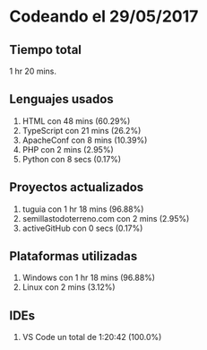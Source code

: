 # Codeando el 29/05/2017

## Tiempo total
1 hr 20 mins.

## Lenguajes usados
1. HTML con 48 mins (60.29%)
1. TypeScript con 21 mins (26.2%)
1. ApacheConf con 8 mins (10.39%)
1. PHP con 2 mins (2.95%)
1. Python con 8 secs (0.17%)

## Proyectos actualizados
1. tuguia con 1 hr 18 mins (96.88%)
1. semillastodoterreno.com con 2 mins (2.95%)
1. activeGitHub con 0 secs (0.17%)

## Plataformas utilizadas
1. Windows con 1 hr 18 mins (96.88%)
1. Linux con 2 mins (3.12%)

## IDEs
1. VS Code un total de 1:20:42 (100.0%)
